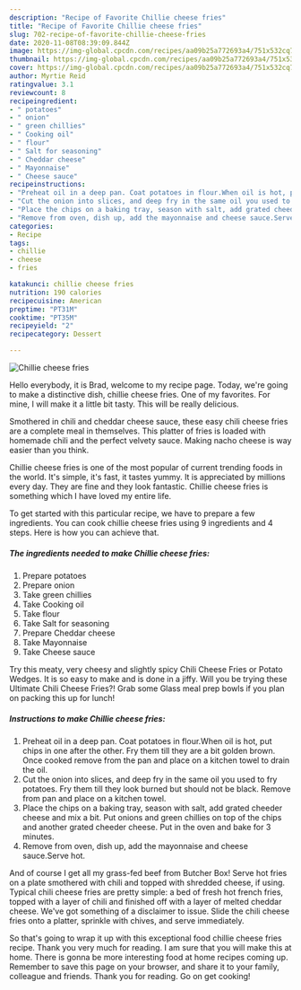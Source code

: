 ```yaml
---
description: "Recipe of Favorite Chillie cheese fries"
title: "Recipe of Favorite Chillie cheese fries"
slug: 702-recipe-of-favorite-chillie-cheese-fries
date: 2020-11-08T08:39:09.844Z
image: https://img-global.cpcdn.com/recipes/aa09b25a772693a4/751x532cq70/chillie-cheese-fries-recipe-main-photo.jpg
thumbnail: https://img-global.cpcdn.com/recipes/aa09b25a772693a4/751x532cq70/chillie-cheese-fries-recipe-main-photo.jpg
cover: https://img-global.cpcdn.com/recipes/aa09b25a772693a4/751x532cq70/chillie-cheese-fries-recipe-main-photo.jpg
author: Myrtie Reid
ratingvalue: 3.1
reviewcount: 8
recipeingredient:
- " potatoes"
- " onion"
- " green chillies"
- " Cooking oil"
- " flour"
- " Salt for seasoning"
- " Cheddar cheese"
- " Mayonnaise"
- " Cheese sauce"
recipeinstructions:
- "Preheat oil in a deep pan. Coat potatoes in flour.When oil is hot, put chips in one after the other. Fry them till they are a bit golden brown. Once cooked remove from the pan and place on a kitchen towel to drain the oil."
- "Cut the onion into slices, and deep fry in the same oil you used to fry potatoes. Fry them till they look burned but should not be black. Remove from pan and place on a kitchen towel."
- "Place the chips on a baking tray, season with salt, add grated cheeder cheese and mix a bit. Put onions and green chillies on top of the chips and another grated cheeder cheese. Put in the oven and bake for 3 minutes."
- "Remove from oven, dish up, add the mayonnaise and cheese sauce.Serve hot."
categories:
- Recipe
tags:
- chillie
- cheese
- fries

katakunci: chillie cheese fries 
nutrition: 190 calories
recipecuisine: American
preptime: "PT31M"
cooktime: "PT35M"
recipeyield: "2"
recipecategory: Dessert

---
```



![Chillie cheese fries](https://img-global.cpcdn.com/recipes/aa09b25a772693a4/751x532cq70/chillie-cheese-fries-recipe-main-photo.jpg)

Hello everybody, it is Brad, welcome to my recipe page. Today, we're going to make a distinctive dish, chillie cheese fries. One of my favorites. For mine, I will make it a little bit tasty. This will be really delicious.

Smothered in chili and cheddar cheese sauce, these easy chili cheese fries are a complete meal in themselves. This platter of fries is loaded with homemade chili and the perfect velvety sauce. Making nacho cheese is way easier than you think.

Chillie cheese fries is one of the most popular of current trending foods in the world. It's simple, it's fast, it tastes yummy. It is appreciated by millions every day. They are fine and they look fantastic. Chillie cheese fries is something which I have loved my entire life.


To get started with this particular recipe, we have to prepare a few ingredients. You can cook chillie cheese fries using 9 ingredients and 4 steps. Here is how you can achieve that.

<!--inarticleads1-->

##### The ingredients needed to make Chillie cheese fries:

1. Prepare  potatoes
1. Prepare  onion
1. Take  green chillies
1. Take  Cooking oil
1. Take  flour
1. Take  Salt for seasoning
1. Prepare  Cheddar cheese
1. Take  Mayonnaise
1. Take  Cheese sauce


Try this meaty, very cheesy and slightly spicy Chili Cheese Fries or Potato Wedges. It is so easy to make and is done in a jiffy. Will you be trying these Ultimate Chili Cheese Fries?! Grab some Glass meal prep bowls if you plan on packing this up for lunch! 

<!--inarticleads2-->

##### Instructions to make Chillie cheese fries:

1. Preheat oil in a deep pan. Coat potatoes in flour.When oil is hot, put chips in one after the other. Fry them till they are a bit golden brown. Once cooked remove from the pan and place on a kitchen towel to drain the oil.
1. Cut the onion into slices, and deep fry in the same oil you used to fry potatoes. Fry them till they look burned but should not be black. Remove from pan and place on a kitchen towel.
1. Place the chips on a baking tray, season with salt, add grated cheeder cheese and mix a bit. Put onions and green chillies on top of the chips and another grated cheeder cheese. Put in the oven and bake for 3 minutes.
1. Remove from oven, dish up, add the mayonnaise and cheese sauce.Serve hot.


And of course I get all my grass-fed beef from Butcher Box! Serve hot fries on a plate smothered with chili and topped with shredded cheese, if using. Typical chili cheese fries are pretty simple: a bed of fresh hot french fries, topped with a layer of chili and finished off with a layer of melted cheddar cheese. We&#39;ve got something of a disclaimer to issue. Slide the chili cheese fries onto a platter, sprinkle with chives, and serve immediately. 

So that's going to wrap it up with this exceptional food chillie cheese fries recipe. Thank you very much for reading. I am sure that you will make this at home. There is gonna be more interesting food at home recipes coming up. Remember to save this page on your browser, and share it to your family, colleague and friends. Thank you for reading. Go on get cooking!
